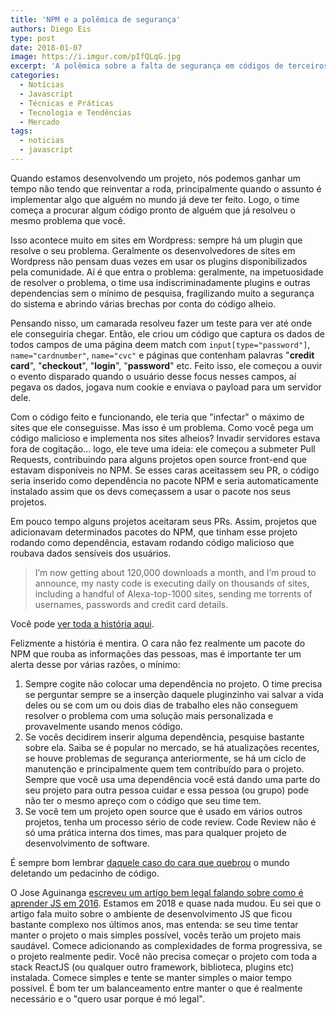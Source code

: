 ```yaml
---
title: 'NPM e a polêmica de segurança'
authors: Diego Eis
type: post
date: 2018-01-07
image: https://i.imgur.com/pIfQLqG.jpg
excerpt: 'A polêmica sobre a falta de segurança em códigos de terceiros'
categories:
  - Notícias
  - Javascript
  - Técnicas e Práticas
  - Tecnologia e Tendências
  - Mercado
tags:
  - noticias
  - javascript
---
```


Quando estamos desenvolvendo um projeto, nós podemos ganhar um tempo não tendo que reinventar a roda, principalmente quando o assunto é implementar algo que alguém no mundo já deve ter feito. Logo, o time começa a procurar algum código pronto de alguém que já resolveu o mesmo problema que você.

Isso acontece muito em sites em Wordpress: sempre há um plugin que resolve o seu problema. Geralmente os desenvolvedores de sites em Wordpress não pensam duas vezes em usar os plugins disponibilizados pela comunidade. Aí é que entra o problema: geralmente, na impetuosidade de resolver o problema, o time usa indiscriminadamente plugins e outras dependencias sem o mínimo de pesquisa, fragilizando muito a segurança do sistema e abrindo várias brechas por conta do código alheio.

Pensando nisso, um camarada resolveu fazer um teste para ver até onde ele conseguiria chegar. Então, ele criou um código que captura os dados de todos campos de uma página deem match com `input[type="password"]`, `name="cardnumber"`, `name="cvc"` e páginas que contenham palavras "**credit card**", "**checkout**", "**login**", "**password**" etc. Feito isso, ele começou a ouvir o evento disparado quando o usuário desse focus nesses campos, aí pegava os dados, jogava num cookie e enviava o payload para um servidor dele.

Com o código feito e funcionando, ele teria que "infectar" o máximo de sites que ele conseguisse. Mas isso é um problema. Como você pega um código malicioso e implementa nos sites alheios? Invadir servidores estava fora de cogitação… logo, ele teve uma ideia: ele começou a submeter Pull Requests, contribuindo para alguns projetos open source front-end que estavam disponíveis no NPM. Se esses caras aceitassem seu PR, o código seria inserido como dependência no pacote NPM e seria automaticamente instalado assim que os devs começassem a usar o pacote nos seus projetos.

Em pouco tempo alguns projetos aceitaram seus PRs. Assim, projetos que adicionavam determinados pacotes do NPM, que tinham esse projeto rodando como dependência, estavam rodando código malicioso que roubava dados sensíveis dos usuários.

> I’m now getting about 120,000 downloads a month, and I’m proud to announce, my nasty code is executing daily on thousands of sites, including a handful of Alexa-top-1000 sites, sending me torrents of usernames, passwords and credit card details.

Você pode [ver toda a história aqui](https://hackernoon.com/im-harvesting-credit-card-numbers-and-passwords-from-your-site-here-s-how-9a8cb347c5b5).

Felizmente a história é mentira. O cara não fez realmente um pacote do NPM que rouba as informações das pessoas, mas é importante ter um alerta desse por várias razões, o mínimo:

1. Sempre cogite não colocar uma dependência no projeto. O time precisa se perguntar sempre se a inserção daquele pluginzinho vai salvar a vida deles ou se com um ou dois dias de trabalho eles não conseguem resolver o problema com uma solução mais personalizada e provavelmente usando menos código.
1. Se vocês decidirem inserir alguma dependência, pesquise bastante sobre ela. Saiba se é popular no mercado, se há atualizações recentes, se houve problemas de segurança anteriormente, se há um ciclo de manutenção e principalmente quem tem contribuído para o projeto. Sempre que você usa uma dependência você está dando uma parte do seu projeto para outra pessoa cuidar e essa pessoa (ou grupo) pode não ter o mesmo apreço com o código que seu time tem.
1. Se você tem um projeto open source que é usado em vários outros projetos, tenha um processo sério de code review. Code Review não é só uma prática interna dos times, mas para qualquer projeto de desenvolvimento de software.

É sempre bom lembrar [daquele caso do cara que quebrou](https://qz.com/646467/how-one-programmer-broke-the-internet-by-deleting-a-tiny-piece-of-code/) o mundo deletando um pedacinho de código.

O Jose Aguinanga [escreveu um artigo bem legal falando sobre como é aprender JS em 2016](https://hackernoon.com/how-it-feels-to-learn-javascript-in-2016-d3a717dd577f). Estamos em 2018 e quase nada mudou. Eu sei que o artigo fala muito sobre o ambiente de desenvolvimento JS que ficou bastante complexo nos últimos anos, mas entenda: se seu time tentar manter o projeto o mais simples possível, vocês terão um projeto mais saudável. Comece adicionando as complexidades de forma progressiva, se o projeto realmente pedir. Você não precisa começar o projeto com toda a stack ReactJS (ou qualquer outro framework, biblioteca, plugins etc) instalada. Comece simples e tente se manter simples o maior tempo possível. É bom ter um balanceamento entre manter o que é realmente necessário e o "quero usar porque é mó legal".
